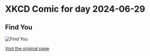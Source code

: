 
# XKCD Comic for day 2024-06-29

## Find You

![Find You](https://imgs.xkcd.com/comics/find_you.jpg "I'm like the Terminator, except with love!")

[Visit the original page](https://xkcd.com/104/)
